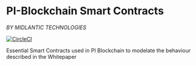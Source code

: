 # PI-Blockchain Smart Contracts
*BY MIDLANTIC TECHNOLOGIES*

[![CircleCI](https://circleci.com/gh/midlantic-tech/pi-blockchain-contracts/tree/master.svg?style=svg)](https://circleci.com/gh/midlantic-tech/pi-blockchain-contracts/tree/master)

Essential Smart Contracts used in PI Blockchain to modelate the behaviour described in the Whitepaper
